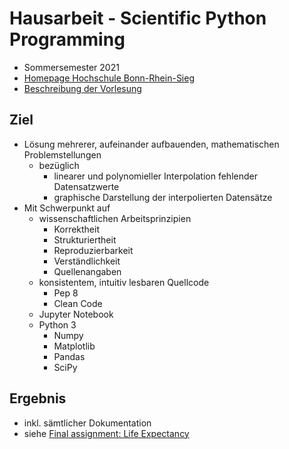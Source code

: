 # Hausarbeit - Scientific Python Programming
 - Sommersemester 2021
 - [Homepage Hochschule Bonn-Rhein-Sieg](https://www.h-brs.de)
 - [Beschreibung der Vorlesung](https://eva.inf.h-brs.de/zope/lv/va/anzeigen/6969)

## Ziel
 - Lösung mehrerer, aufeinander aufbauenden, mathematischen Problemstellungen
    - bezüglich 
        - linearer und polynomieller Interpolation fehlender Datensatzwerte
        - graphische Darstellung der interpolierten Datensätze
- Mit Schwerpunkt auf
  - wissenschaftlichen Arbeitsprinzipien
      - Korrektheit  
      - Strukturiertheit
      - Reproduzierbarkeit
      - Verständlichkeit
      - Quellenangaben
  - konsistentem, intuitiv lesbaren Quellcode
      - Pep 8
      - Clean Code
  - Jupyter Notebook
  - Python 3
      - Numpy
      - Matplotlib
      - Pandas
      - SciPy

## Ergebnis
 - inkl. sämtlicher Dokumentation
 - siehe [Final assignment: Life Expectancy](https://github.com/patrickmetz/B-S4-Scientific-Python-Programming/blob/master/assignment_final.ipynb)

